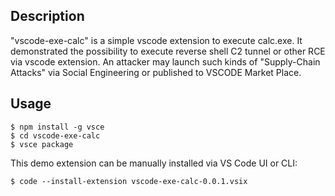 ## Description

"vscode-exe-calc" is a simple vscode extension to execute calc.exe. It demonstrated the possibility to execute reverse shell C2 tunnel or other RCE via vscode extension. An attacker may launch such kinds of "Supply-Chain Attacks" via Social Engineering or published to VSCODE Market Place.

## Usage

```shell
$ npm install -g vsce
$ cd vscode-exe-calc
$ vsce package
```

This demo extension can be manually installed via VS Code UI or CLI:

```shell
$ code --install-extension vscode-exe-calc-0.0.1.vsix
```
